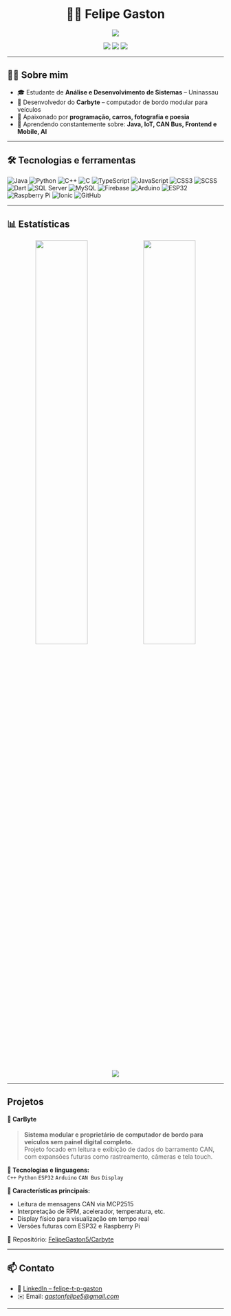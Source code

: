 <!-- README DO PERFIL -->
<h1 align="center">👨‍💻 Felipe Gaston</h1>

<p align="center">
  <img src="https://readme-typing-svg.herokuapp.com/?lines=Desenvolvedor+Fullstack;Criador+do+Carbyte;Apaixonado+por+tecnologia+automotiva&center=true&width=440&height=45">
</p>

<p align="center">
  <a href="https://github.com/FelipeGaston5"><img src="https://img.shields.io/github/followers/FelipeGaston5?label=Seguidores&style=social"></a>
  <a href="https://www.linkedin.com/in/felipe-t-p-gaston-b0b4b9308"><img src="https://img.shields.io/badge/-LinkedIn-0A66C2?style=for-the-badge&logo=linkedin&logoColor=white"></a>
  <a href="https://github.com/FelipeGaston5"><img src="https://img.shields.io/github/stars/FelipeGaston5?style=social"></a>
</p>

---

## 👨‍🚀 Sobre mim

- 🎓 Estudante de **Análise e Desenvolvimento de Sistemas** – Uninassau  
- 🚗 Desenvolvedor do **Carbyte** – computador de bordo modular para veículos  
- 💬 Apaixonado por **programação, carros, fotografia e poesia**  
- 🌱 Aprendendo constantemente sobre: **Java, IoT, CAN Bus, Frontend e Mobile, AI**

---

## 🛠️ Tecnologias e ferramentas

![Java](https://img.shields.io/badge/-Java-007396?style=flat&logo=java)  ![Python](https://img.shields.io/badge/-Python-3776AB?style=flat&logo=python)  ![C++](https://img.shields.io/badge/-C++-00599C?style=flat&logo=c%2b%2b)  ![C](https://img.shields.io/badge/-C-00599C?style=flat&logo=c)  ![TypeScript](https://img.shields.io/badge/-TypeScript-3178C6?style=flat&logo=typescript)  ![JavaScript](https://img.shields.io/badge/-JavaScript-F7DF1E?style=flat&logo=javascript&logoColor=black)  ![CSS3](https://img.shields.io/badge/-CSS3-1572B6?style=flat&logo=css3)  ![SCSS](https://img.shields.io/badge/-SCSS-CC6699?style=flat&logo=sass)  ![Dart](https://img.shields.io/badge/-Dart-0175C2?style=flat&logo=dart)  ![SQL Server](https://img.shields.io/badge/-SQL%20Server-CC2927?style=flat&logo=microsoftsqlserver)  ![MySQL](https://img.shields.io/badge/-MySQL-4479A1?style=flat&logo=mysql)  ![Firebase](https://img.shields.io/badge/-Firebase-FFCA28?style=flat&logo=firebase)  ![Arduino](https://img.shields.io/badge/-Arduino-00979D?style=flat&logo=arduino)  ![ESP32](https://img.shields.io/badge/-ESP32-black?style=flat)  ![Raspberry Pi](https://img.shields.io/badge/-RaspberryPi-C51A4A?style=flat&logo=raspberrypi)  ![Ionic](https://img.shields.io/badge/-Ionic-3880FF?style=flat&logo=ionic)  ![GitHub](https://img.shields.io/badge/-GitHub-181717?style=flat&logo=github)

---

## 📊 Estatísticas

<p align="center">
  <img width="49%" src="https://github-readme-stats.vercel.app/api?username=FelipeGaston5&show_icons=true&theme=radical&count_private=false" />
  <img width="49%" src="https://github-readme-stats.vercel.app/api/top-langs/?username=FelipeGaston5&layout=compact&theme=radical" />
</p>

<p align="center">
  <img src="https://github-readme-streak-stats.herokuapp.com/?user=FelipeGaston5&theme=radical" />
</p>

---

## Projetos

#### 🔧 CarByte

> **Sistema modular e proprietário de computador de bordo para veículos sem painel digital completo.**  
> Projeto focado em leitura e exibição de dados do barramento CAN, com expansões futuras como rastreamento, câmeras e tela touch.

**🧠 Tecnologias e linguagens:**  
`C++` `Python` `ESP32` `Arduino` `CAN Bus` `Display`

**🔌 Características principais:**
- Leitura de mensagens CAN via MCP2515
- Interpretação de RPM, acelerador, temperatura, etc.
- Display físico para visualização em tempo real
- Versões futuras com ESP32 e Raspberry Pi

📁 Repositório: [FelipeGaston5/Carbyte](https://github.com/FelipeGaston5/Carbyte)

---

## 📫 Contato

- 💼 [LinkedIn – felipe-t-p-gaston](https://www.linkedin.com/in/felipe-t-p-gaston-b0b4b9308)  
- ✉️ Email: *<gastonfelipe5@gmail.com>*

---
